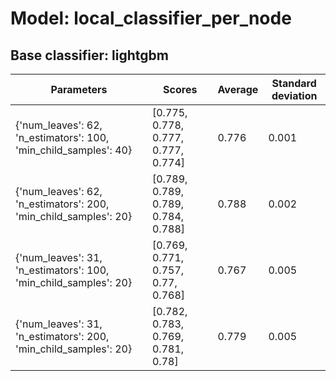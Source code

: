 # Model: local_classifier_per_node
## Base classifier: lightgbm
|Parameters|Scores|Average|Standard deviation|
|----------|------|-------|------------------|
|{'num_leaves': 62, 'n_estimators': 100, 'min_child_samples': 40}|[0.775, 0.778, 0.777, 0.777, 0.774]|0.776|0.001|
|{'num_leaves': 62, 'n_estimators': 200, 'min_child_samples': 20}|[0.789, 0.789, 0.789, 0.784, 0.788]|0.788|0.002|
|{'num_leaves': 31, 'n_estimators': 100, 'min_child_samples': 20}|[0.769, 0.771, 0.757, 0.77, 0.768]|0.767|0.005|
|{'num_leaves': 31, 'n_estimators': 200, 'min_child_samples': 20}|[0.782, 0.783, 0.769, 0.781, 0.78]|0.779|0.005|
